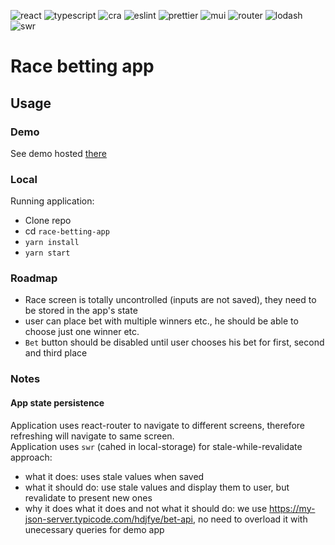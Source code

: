 ![react](https://img.shields.io/badge/React-v17-blue)
![typescript](https://img.shields.io/badge/typescript-blue)
![cra](https://img.shields.io/badge/create--react--app-blue)
![eslint](https://img.shields.io/badge/eslint-blue)
![prettier](https://img.shields.io/badge/prettier-blue)
![mui](https://img.shields.io/badge/MUI-yellowgreen)
![router](https://img.shields.io/badge/react--router-yellowgreen)
![lodash](https://img.shields.io/badge/lodash-yellowgreen)
![swr](https://img.shields.io/badge/swr-yellowgreen)

# Race betting app

## Usage

### Demo

See demo hosted [there](https://arkadiuszpasek.github.io/race-betting-app)

### Local

Running application:

- Clone repo
- cd `race-betting-app`
- `yarn install`
- `yarn start`

### Roadmap

- Race screen is totally uncontrolled (inputs are not saved), they need to be stored in the app's state
- user can place bet with multiple winners etc., he should be able to choose just one winner etc.
- `Bet` button should be disabled until user chooses his bet for first, second and third place

### Notes

#### App state persistence

Application uses react-router to navigate to different screens, therefore refreshing will navigate to same screen.  
Application uses `swr` (cahed in local-storage) for stale-while-revalidate approach:

- what it does: uses stale values when saved
- what it should do: use stale values and display them to user, but revalidate to present new ones
- why it does what it does and not what it should do: we use https://my-json-server.typicode.com/hdjfye/bet-api, no need to overload it with unecessary queries for demo app
